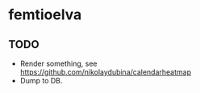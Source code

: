 # femtioelva

## TODO

- Render something, see https://github.com/nikolaydubina/calendarheatmap
- Dump to DB.
